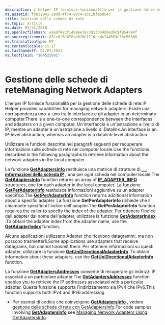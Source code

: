 ```yaml
---
description: L'helper IP fornisce funzionalità per la gestione delle schede di rete. Esiste una corrispondenza uno-a-uno tra le interfacce e gli adapter in un determinato computer. Un'interfaccia è un'astrazione a livello di IP, mentre un adapter è un'astrazione a livello di Datalink.
ms.assetid: fbb32941-2add-4f74-90c4-1dc1bfebd64c
title: Gestione delle schede di rete
ms.topic: article
ms.date: 05/31/2018
ms.openlocfilehash: eaa8f42cf1499ee7873d13334d0edbc9f954794f
ms.sourcegitcommit: 831e8f3db78ab820e1710cede244553c70e50500
ms.translationtype: MT
ms.contentlocale: it-IT
ms.lasthandoff: 01/07/2021
ms.locfileid: "104525891"
---
```

# <a name="managing-network-adapters"></a><span data-ttu-id="9e6ea-105">Gestione delle schede di rete</span><span class="sxs-lookup"><span data-stu-id="9e6ea-105">Managing Network Adapters</span></span>

<span data-ttu-id="9e6ea-106">L'helper IP fornisce funzionalità per la gestione delle schede di rete.</span><span class="sxs-lookup"><span data-stu-id="9e6ea-106">IP Helper provides capabilities for managing network adapters.</span></span> <span data-ttu-id="9e6ea-107">Esiste una corrispondenza uno-a-uno tra le interfacce e gli adapter in un determinato computer.</span><span class="sxs-lookup"><span data-stu-id="9e6ea-107">There is a one-to-one correspondence between the interfaces and adapters on a given computer.</span></span> <span data-ttu-id="9e6ea-108">Un'interfaccia è un'astrazione a livello di IP, mentre un adapter è un'astrazione a livello di Datalink.</span><span class="sxs-lookup"><span data-stu-id="9e6ea-108">An interface is an IP-level abstraction, whereas an adapter is a datalink-level abstraction.</span></span>

<span data-ttu-id="9e6ea-109">Utilizzare le funzioni descritte nei paragrafi seguenti per recuperare informazioni sulle schede di rete nel computer locale.</span><span class="sxs-lookup"><span data-stu-id="9e6ea-109">Use the functions described in the following paragraphs to retrieve information about the network adapters in the local computer.</span></span>

<span data-ttu-id="9e6ea-110">La funzione [**GetAdaptersInfo**](/windows/desktop/api/Iphlpapi/nf-iphlpapi-getadaptersinfo) restituisce una matrice di strutture di [**\_ \_ informazioni della scheda IP**](/windows/desktop/api/Iptypes/ns-iptypes-ip_adapter_info) , una per ogni scheda nel computer locale.</span><span class="sxs-lookup"><span data-stu-id="9e6ea-110">The [**GetAdaptersInfo**](/windows/desktop/api/Iphlpapi/nf-iphlpapi-getadaptersinfo) function returns an array of [**IP\_ADAPTER\_INFO**](/windows/desktop/api/Iptypes/ns-iptypes-ip_adapter_info) structures, one for each adapter in the local computer.</span></span> <span data-ttu-id="9e6ea-111">La funzione [**GetPerAdapterInfo**](/windows/desktop/api/Iphlpapi/nf-iphlpapi-getperadapterinfo) restituisce informazioni aggiuntive su un adapter specifico.</span><span class="sxs-lookup"><span data-stu-id="9e6ea-111">The [**GetPerAdapterInfo**](/windows/desktop/api/Iphlpapi/nf-iphlpapi-getperadapterinfo) function returns additional information about a specific adapter.</span></span> <span data-ttu-id="9e6ea-112">La funzione **GetPerAdapterInfo** richiede che il chiamante specifichi l'indice dell'adapter.</span><span class="sxs-lookup"><span data-stu-id="9e6ea-112">The **GetPerAdapterInfo** function requires the caller to specify the index of the adapter.</span></span> <span data-ttu-id="9e6ea-113">Per ottenere l'indice dell'adapter dal nome dell'adapter, utilizzare la funzione [**GetAdapterIndex**](/windows/desktop/api/Iphlpapi/nf-iphlpapi-getadapterindex) .</span><span class="sxs-lookup"><span data-stu-id="9e6ea-113">To obtain the adapter index from the adapter name, use the [**GetAdapterIndex**](/windows/desktop/api/Iphlpapi/nf-iphlpapi-getadapterindex) function.</span></span>

<span data-ttu-id="9e6ea-114">Alcune applicazioni utilizzano Adapter che ricevono datagrammi, ma non possono trasmetterli.</span><span class="sxs-lookup"><span data-stu-id="9e6ea-114">Some applications use adapters that receive datagrams, but cannot transmit them.</span></span> <span data-ttu-id="9e6ea-115">Per ottenere informazioni su questi adapter, utilizzare la funzione [**GetUniDirectionalAdapterInfo**](/windows/desktop/api/Iphlpapi/nf-iphlpapi-getunidirectionaladapterinfo) .</span><span class="sxs-lookup"><span data-stu-id="9e6ea-115">To obtain information about these adapters, use the [**GetUniDirectionalAdapterInfo**](/windows/desktop/api/Iphlpapi/nf-iphlpapi-getunidirectionaladapterinfo) function.</span></span>

<span data-ttu-id="9e6ea-116">La funzione [**GetAdaptersAddresses**](/windows/desktop/api/Iphlpapi/nf-iphlpapi-getadaptersaddresses) consente di recuperare gli indirizzi IP associati a un particolare adapter.</span><span class="sxs-lookup"><span data-stu-id="9e6ea-116">The [**GetAdaptersAddresses**](/windows/desktop/api/Iphlpapi/nf-iphlpapi-getadaptersaddresses) function enables you to retrieve the IP addresses associated with a particular adapter.</span></span> <span data-ttu-id="9e6ea-117">Questa funzione supporta l'indirizzamento sia IPv4 che IPv6.</span><span class="sxs-lookup"><span data-stu-id="9e6ea-117">This function supports both IPv4 and IPv6 addressing.</span></span>

-   <span data-ttu-id="9e6ea-118">Per esempi di codice che coinvolgono [**GetAdaptersInfo**](/windows/desktop/api/Iphlpapi/nf-iphlpapi-getadaptersinfo) , vedere [gestione delle schede di rete con GetAdaptersInfo](managing-network-adapters-using-getadaptersinfo.md).</span><span class="sxs-lookup"><span data-stu-id="9e6ea-118">For code samples involving [**GetAdaptersInfo**](/windows/desktop/api/Iphlpapi/nf-iphlpapi-getadaptersinfo) see [Managing Network Adapters Using GetAdaptersInfo](managing-network-adapters-using-getadaptersinfo.md).</span></span>

 

 



